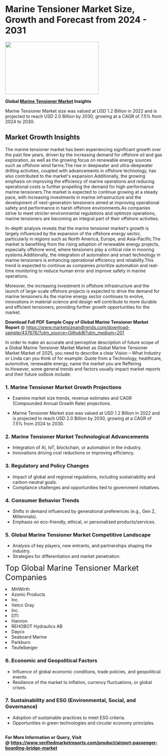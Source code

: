 <H1>Marine Tensioner Market Size, Growth and Forecast from 2024 - 2031</H1><img class="aligncenter size-medium wp-image-584254" src="https://thirdeyenews.in/wp-content/uploads/2024/09/Global-Market-Research-300x168.jpeg" alt="" width="300" height="168" /><p><strong>Global&nbsp;<a href="https://www.marketsizeandtrends.com/download-sample/437676/?utm_source=Github8j?utm_medium=201">Marine Tensioner Market</a> Insights</strong></p><p>Marine Tensioner Market size was valued at USD 1.2 Billion in 2022 and is projected to reach USD 2.0 Billion by 2030, growing at a CAGR of 7.5% from 2024 to 2030.</p><p><h2>Market Growth Insights</h2> <p>The marine tensioner market has been experiencing significant growth over the past few years, driven by the increasing demand for offshore oil and gas exploration, as well as the growing focus on renewable energy sources such as offshore wind farms.The rise in deepwater and ultra-deepwater drilling activities, coupled with advancements in offshore technology, has also contributed to the market's expansion.Additionally, the growing emphasis on improving the efficiency of marine operations and reducing operational costs is further propelling the demand for high-performance marine tensioners.The market is expected to continue growing at a steady pace, with increasing investments in marine infrastructure and the development of next-generation tensioners aimed at improving operational safety and performance in harsh offshore environments.As companies strive to meet stricter environmental regulations and optimize operations, marine tensioners are becoming an integral part of their offshore activities.</p> <p>In-depth analysis reveals that the marine tensioner market's growth is largely influenced by the expansion of the offshore energy sector, particularly in regions such as North America, Europe, and Asia-Pacific.The market is benefiting from the rising adoption of renewable energy projects, especially offshore wind, where tensioners play a critical role in mooring systems.Additionally, the integration of automation and smart technology in marine tensioners is enhancing operational efficiency and reliability.This trend is expected to continue as companies prioritize automation and real-time monitoring to reduce human error and improve safety in marine operations.</p> <p>Moreover, the increasing investment in offshore infrastructure and the launch of large-scale offshore projects is expected to drive the demand for marine tensioners.As the marine energy sector continues to evolve, innovations in material science and design will contribute to more durable and efficient tensioners, providing further growth opportunities for the market.</p> <p><span class=""><strong>Download Full PDF Sample Copy of Global Marine Tensioner Market Report</strong> @ <a href="https://www.marketsizeandtrends.com/download-sample/437676/?utm_source=Github8j?utm_medium=201" target="_blank">https://www.marketsizeandtrends.com/download-sample/437676/?utm_source=Github8j?utm_medium=201</a></span></p><p>In order to make an accurate and perceptive description of future scope of a Global&nbsp;Marine Tensioner Market Market as Global&nbsp;Marine Tensioner Market Market of 2025, you need to describe a clear Vision &ndash; What Industry or Linda can you think of for example: Quote from a Technology, healthcare, automotive, renewable energy, name the market you are Reffering to.However, some general trends and factors usually impact market reports and their future outlook include:</p><h3>1.&nbsp;<strong>Marine Tensioner Market Growth Projections</strong></h3><ul><li>Examine market size trends, revenue estimates and CAGR (Compounded Annual Growth Rate) projections.</li><li><p>Marine Tensioner Market size was valued at USD 1.2 Billion in 2022 and is projected to reach USD 2.0 Billion by 2030, growing at a CAGR of 7.5% from 2024 to 2030.</p></li></ul><h3>2.&nbsp;<strong>Marine Tensioner Market Technological Advancements</strong></h3><ul><li>Integration of AI, IoT, blockchain, or automation in the industry.</li><li>Innovations driving cost reductions or improving efficiency.</li></ul><h3>3.&nbsp;<strong>Regulatory and Policy Changes</strong></h3><ul><li>Impact of global and regional regulations, including sustainability and carbon-neutral goals.</li><li>Compliance challenges and opportunities tied to government initiatives.</li></ul><h3>4.&nbsp;<strong>Consumer Behavior Trends</strong></h3><ul><li>Shifts in demand influenced by generational preferences (e.g., Gen Z, Millennials).</li><li>Emphasis on eco-friendly, ethical, or personalized products/services.</li></ul><h3>5.&nbsp;<strong>Global Marine Tensioner Market Competitive Landscape</strong></h3><ul><li>Analysis of key players, new entrants, and partnerships shaping the industry.</li><li>Strategies for differentiation and market penetration.</li></ul><p data-pm-slice="1 1 []"><span style="color: inherit; font-family: inherit; font-size: 25px;">Top Global Marine Tensioner Market Companies</span></p><div class="" data-test-id=""><p><li>MHWirth</li><li> Azonic Products</li><li> Inc.</li><li> Vetco Gray</li><li> Inc.</li><li> DTI</li><li> Hannon</li><li> REHOBOT Hydraulics AB</li><li> Dayco</li><li> Seaboard Marine</li><li> Parkburn</li><li> Teufelberger</li></p></div><h3>6.&nbsp;<strong>Economic and Geopolitical Factors</strong></h3><ul><li>Influence of global economic conditions, trade policies, and geopolitical events.</li><li>Resilience of the market to inflation, currency fluctuations, or global crises.</li></ul><h3>7.&nbsp;<strong>Sustainability and ESG (Environmental, Social, and Governance)</strong></h3><ul><li>Adoption of sustainable practices to meet ESG criteria.</li><li>Opportunities in green technologies and circular economy principles.</li></ul><h2><strong style="font-size: 14px;">For More Information or Query, Visit @&nbsp;</strong><a style="background-color: #ffffff; font-size: 14px;" href="https://www.marketsizeandtrends.com/report/marine-tensioner-market/" target="_blank">https://www.verifiedmarketreports.com/product/airport-passenger-boarding-bridge-market</a></h2>